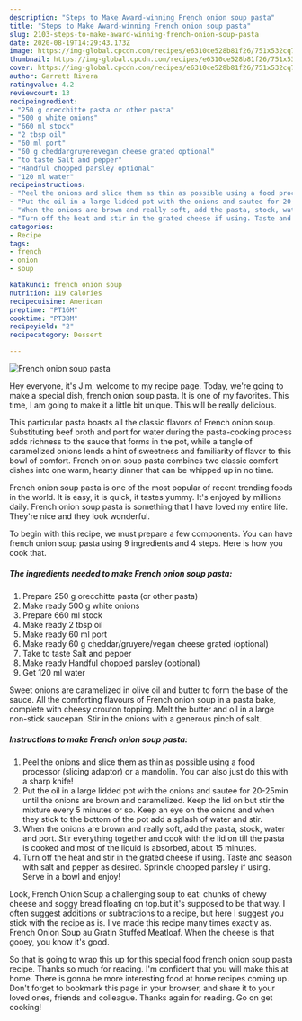 ```yaml
---
description: "Steps to Make Award-winning French onion soup pasta"
title: "Steps to Make Award-winning French onion soup pasta"
slug: 2103-steps-to-make-award-winning-french-onion-soup-pasta
date: 2020-08-19T14:29:43.173Z
image: https://img-global.cpcdn.com/recipes/e6310ce528b81f26/751x532cq70/french-onion-soup-pasta-recipe-main-photo.jpg
thumbnail: https://img-global.cpcdn.com/recipes/e6310ce528b81f26/751x532cq70/french-onion-soup-pasta-recipe-main-photo.jpg
cover: https://img-global.cpcdn.com/recipes/e6310ce528b81f26/751x532cq70/french-onion-soup-pasta-recipe-main-photo.jpg
author: Garrett Rivera
ratingvalue: 4.2
reviewcount: 13
recipeingredient:
- "250 g orecchitte pasta or other pasta"
- "500 g white onions"
- "660 ml stock"
- "2 tbsp oil"
- "60 ml port"
- "60 g cheddargruyerevegan cheese grated optional"
- "to taste Salt and pepper"
- "Handful chopped parsley optional"
- "120 ml water"
recipeinstructions:
- "Peel the onions and slice them as thin as possible using a food processor (slicing adaptor) or a mandolin. You can also just do this with a sharp knife!"
- "Put the oil in a large lidded pot with the onions and sautee for 20-25min until the onions are brown and caramelized. Keep the lid on but stir the mixture every 5 minutes or so. Keep an eye on the onions and when they stick to the bottom of the pot add a splash of water and stir."
- "When the onions are brown and really soft, add the pasta, stock, water and port. Stir everything together and cook with the lid on till the pasta is cooked and most of the liquid is absorbed, about 15 minutes."
- "Turn off the heat and stir in the grated cheese if using. Taste and season with salt and pepper as desired. Sprinkle chopped parsley if using. Serve in a bowl and enjoy!"
categories:
- Recipe
tags:
- french
- onion
- soup

katakunci: french onion soup 
nutrition: 119 calories
recipecuisine: American
preptime: "PT16M"
cooktime: "PT38M"
recipeyield: "2"
recipecategory: Dessert

---
```



![French onion soup pasta](https://img-global.cpcdn.com/recipes/e6310ce528b81f26/751x532cq70/french-onion-soup-pasta-recipe-main-photo.jpg)

Hey everyone, it's Jim, welcome to my recipe page. Today, we're going to make a special dish, french onion soup pasta. It is one of my favorites. This time, I am going to make it a little bit unique. This will be really delicious.

This particular pasta boasts all the classic flavors of French onion soup. Substituting beef broth and port for water during the pasta-cooking process adds richness to the sauce that forms in the pot, while a tangle of caramelized onions lends a hint of sweetness and familiarity of flavor to this bowl of comfort. French onion soup pasta combines two classic comfort dishes into one warm, hearty dinner that can be whipped up in no time.

French onion soup pasta is one of the most popular of recent trending foods in the world. It is easy, it is quick, it tastes yummy. It's enjoyed by millions daily. French onion soup pasta is something that I have loved my entire life. They're nice and they look wonderful.


To begin with this recipe, we must prepare a few components. You can have french onion soup pasta using 9 ingredients and 4 steps. Here is how you cook that.

<!--inarticleads1-->

##### The ingredients needed to make French onion soup pasta:

1. Prepare 250 g orecchitte pasta (or other pasta)
1. Make ready 500 g white onions
1. Prepare 660 ml stock
1. Make ready 2 tbsp oil
1. Make ready 60 ml port
1. Make ready 60 g cheddar/gruyere/vegan cheese grated (optional)
1. Take to taste Salt and pepper
1. Make ready Handful chopped parsley (optional)
1. Get 120 ml water


Sweet onions are caramelized in olive oil and butter to form the base of the sauce. All the comforting flavours of French onion soup in a pasta bake, complete with cheesy crouton topping. Melt the butter and oil in a large non-stick saucepan. Stir in the onions with a generous pinch of salt. 

<!--inarticleads2-->

##### Instructions to make French onion soup pasta:

1. Peel the onions and slice them as thin as possible using a food processor (slicing adaptor) or a mandolin. You can also just do this with a sharp knife!
1. Put the oil in a large lidded pot with the onions and sautee for 20-25min until the onions are brown and caramelized. Keep the lid on but stir the mixture every 5 minutes or so. Keep an eye on the onions and when they stick to the bottom of the pot add a splash of water and stir.
1. When the onions are brown and really soft, add the pasta, stock, water and port. Stir everything together and cook with the lid on till the pasta is cooked and most of the liquid is absorbed, about 15 minutes.
1. Turn off the heat and stir in the grated cheese if using. Taste and season with salt and pepper as desired. Sprinkle chopped parsley if using. Serve in a bowl and enjoy!


Look, French Onion Soup a challenging soup to eat: chunks of chewy cheese and soggy bread floating on top.but it&#39;s supposed to be that way. I often suggest additions or subtractions to a recipe, but here I suggest you stick with the recipe as is. I&#39;ve made this recipe many times exactly as. French Onion Soup au Gratin Stuffed Meatloaf. When the cheese is that gooey, you know it&#39;s good. 

So that is going to wrap this up for this special food french onion soup pasta recipe. Thanks so much for reading. I'm confident that you will make this at home. There is gonna be more interesting food at home recipes coming up. Don't forget to bookmark this page in your browser, and share it to your loved ones, friends and colleague. Thanks again for reading. Go on get cooking!
